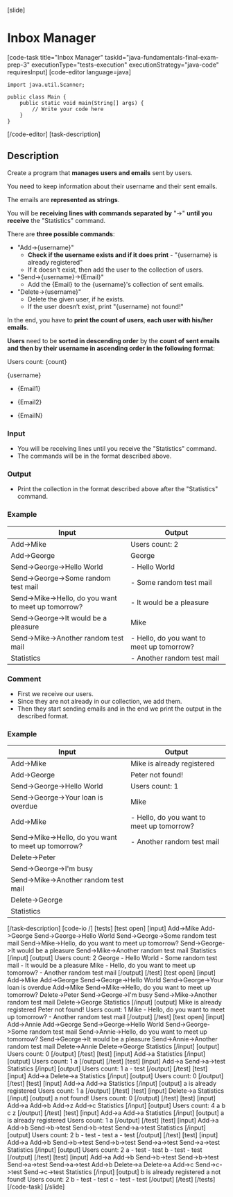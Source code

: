 [slide]
# Inbox Manager
[code-task title="Inbox Manager" taskId="java-fundamentals-final-exam-prep-3" executionType="tests-execution" executionStrategy="java-code" requiresInput]
[code-editor language=java]
```
import java.util.Scanner;

public class Main {
    public static void main(String[] args) {
        // Write your code here
    }
}
```
[/code-editor]
[task-description]
## Description
Create a program that **manages users and emails** sent by users.

You need to keep information about their username and their sent emails.

The emails are **represented as strings**.

You will be **receiving lines with commands separated by** "->" **until you receive** the "Statistics" command.

There are **three possible commands**:
- "Add->\{username\}" 
    - **Check if the username exists and if it does print** - "\{username\} is already registered"
    - If it doesn't exist, then add the user to the collection of users.
- "Send->\{username\}->\{Email\}" 
    - Add the \{Email\} to the \{username\}'s collection of sent emails.
- "Delete->\{username\}"
    - Delete the given user, if he exists. 
    - If the user doesn’t exist, print "\{username\} not found!"

In the end, you have to **print the count of users**, **each user with his/her emails**. 

**Users** need to be **sorted in descending order** by the **count of sent еmails and then by their username in ascending order in the following format**:  

Users count: \{count\}

\{username\} 

 - \{Email1\}

 - \{Email2\}

 - \{EmailN\}

### Input
- You will be receiving lines until you receive the "Statistics" command.
- The commands will be in the format described above.

### Output
- Print the collection in the format described above after the "Statistics" command.

### Example
| **Input** | **Output** |
| --- | --- |
| Add->Mike | Users count: 2 |
| Add->George | George |
| Send->George->Hello World |  - Hello World |
| Send->George->Some random test mail |  - Some random test mail |
| Send->Mike->Hello, do you want to meet up tomorrow? |  - It would be a pleasure |
| Send->George->It would be a pleasure | Mike |
| Send->Mike->Another random test mail |  - Hello, do you want to meet up tomorrow? |
| Statistics |  - Another random test mail |

### Comment
- First we receive our users.
- Since they are not already in our collection, we add them. 
- Then they start sending emails and in the end we print the output in the described format.

### Example
| **Input** | **Output** |
| --- | --- |
| Add->Mike | Mike is already registered |
| Add->George | Peter not found! |
| Send->George->Hello World | Users count: 1 |
| Send->George->Your loan is overdue | Mike |
| Add->Mike |  - Hello, do you want to meet up tomorrow? |
| Send->Mike->Hello, do you want to meet up tomorrow? |  - Another random test mail |
| Delete->Peter | |
| Send->George->I'm busy | |
| Send->Mike->Another random test mail | |
| Delete->George | |
| Statistics | |

[/task-description]
[code-io /]
[tests]
[test open]
[input]
Add-\>Mike
Add-\>George
Send-\>George-\>Hello World
Send-\>George-\>Some random test mail
Send-\>Mike-\>Hello, do you want to meet up tomorrow?
Send-\>George-\>It would be a pleasure
Send-\>Mike-\>Another random test mail
Statistics
[/input]
[output]
Users count: 2
George
 \- Hello World
 \- Some random test mail
 \- It would be a pleasure
Mike
 \- Hello, do you want to meet up tomorrow?
 \- Another random test mail
[/output]
[/test]
[test open]
[input]
Add-\>Mike
Add-\>George
Send-\>George-\>Hello World
Send-\>George-\>Your loan is overdue
Add-\>Mike
Send-\>Mike-\>Hello, do you want to meet up tomorrow?
Delete-\>Peter
Send-\>George-\>I'm busy
Send-\>Mike-\>Another random test mail
Delete-\>George
Statistics
[/input]
[output]
Mike is already registered
Peter not found!
Users count: 1
Mike
 \- Hello, do you want to meet up tomorrow?
 \- Another random test mail
[/output]
[/test]
[test open]
[input]
Add-\>Annie
Add-\>George
Send-\>George-\>Hello World
Send-\>George-\>Some random test mail
Send-\>Annie-\>Hello, do you want to meet up tomorrow?
Send-\>George-\>It would be a pleasure
Send-\>Annie-\>Another random test mail
Delete-\>Annie
Delete-\>George
Statistics
[/input]
[output]
Users count: 0
[/output]
[/test]
[test]
[input]
Add-\>a
Statistics
[/input]
[output]
Users count: 1
a
[/output]
[/test]
[test]
[input]
Add-\>a
Send-\>a-\>test
Statistics
[/input]
[output]
Users count: 1
a
 \- test
[/output]
[/test]
[test]
[input]
Add-\>a
Delete-\>a
Statistics
[/input]
[output]
Users count: 0
[/output]
[/test]
[test]
[input]
Add-\>a
Add-\>a
Statistics
[/input]
[output]
a is already registered
Users count: 1
a
[/output]
[/test]
[test]
[input]
Delete-\>a
Statistics
[/input]
[output]
a not found!
Users count: 0
[/output]
[/test]
[test]
[input]
Add-\>a
Add-\>b
Add-\>z
Add-\>c
Statistics
[/input]
[output]
Users count: 4
a
b
c
z
[/output]
[/test]
[test]
[input]
Add-\>a
Add-\>a
Statistics
[/input]
[output]
a is already registered
Users count: 1
a
[/output]
[/test]
[test]
[input]
Add-\>a
Add-\>b
Send-\>b-\>test
Send-\>b-\>test
Send-\>a-\>test
Statistics
[/input]
[output]
Users count: 2
b
 \- test
 \- test
a
 \- test
[/output]
[/test]
[test]
[input]
Add-\>a
Add-\>b
Send-\>b-\>test
Send-\>b-\>test
Send-\>a-\>test
Send-\>a-\>test
Statistics
[/input]
[output]
Users count: 2
a
 \- test
 \- test
b
 \- test
 \- test
[/output]
[/test]
[test]
[input]
Add-\>a
Add-\>b
Send-\>b-\>test
Send-\>b-\>test
Send-\>a-\>test
Send-\>a-\>test
Add-\>b
Delete-\>a
Delete-\>a
Add-\>c
Send-\>c-\>test
Send-\>c-\>test
Statistics
[/input]
[output]
b is already registered
a not found!
Users count: 2
b
 \- test
 \- test
c
 \- test
 \- test
[/output]
[/test]
[/tests]
[/code-task]
[/slide]
